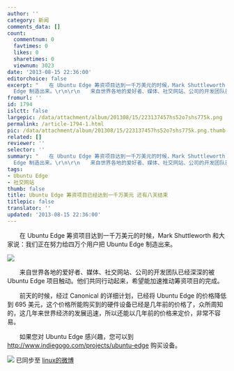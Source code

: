 ```yaml
---
author: ''
category: 新闻
comments_data: []
count:
  commentnum: 0
  favtimes: 0
  likes: 0
  sharetimes: 0
  viewnum: 3023
date: '2013-08-15 22:36:00'
editorchoice: false
excerpt: "　　在 Ubuntu Edge 筹资项目达到一千万美元的时候，Mark Shuttleworth 和大家说：我们正在努力给四万个用户把 Ubuntu
  Edge 制造出来。\r\n\r\n　　来自世界各地的爱好者、媒体、社交网站、公司的开发团队已经深深的被 Ubu ..."
fromurl: ''
id: 1794
islctt: false
largepic: /data/attachment/album/201308/15/223137457hs52o7shs775k.png
permalink: /article-1794-1.html
pic: /data/attachment/album/201308/15/223137457hs52o7shs775k.png.thumb.jpg
related: []
reviewer: ''
selector: ''
summary: "　　在 Ubuntu Edge 筹资项目达到一千万美元的时候，Mark Shuttleworth 和大家说：我们正在努力给四万个用户把 Ubuntu
  Edge 制造出来。\r\n\r\n　　来自世界各地的爱好者、媒体、社交网站、公司的开发团队已经深深的被 Ubu ..."
tags:
- Ubuntu Edge
- 社交网站
thumb: false
title: Ubuntu Edge 筹资项目已经达到一千万美元 还有八天结束
titlepic: false
translator: ''
updated: '2013-08-15 22:36:00'
---
```


　　在 Ubuntu Edge 筹资项目达到一千万美元的时候，Mark Shuttleworth 和大家说：我们正在努力给四万个用户把 Ubuntu Edge 制造出来。


![](/data/attachment/album/201308/15/223137457hs52o7shs775k.png)


　　来自世界各地的爱好者、媒体、社交网站、公司的开发团队已经深深的被 Ubuntu Edge 项目触动。他们共同行动起来，希望能加速推动筹资项目的完成。


　　前天的时候，经过 Canonical 的详细计划，已经将 Ubuntu Edge 的价格降低到 695 美元，这个价格所能购买到的硬件设备已经是几年前的价格了，众所周知的，这几年来世界经济的发展迅速，所以还能以几年前的价格来定价，非常不容易。


　　如果您对 Ubuntu Edge 感兴趣，您可以到 <http://www.indiegogo.com/projects/ubuntu-edge> 购买设备。


![](https://img.linux.net.cn/xwb/images/bgimg/icon_logo.png) 已同步至 [linux的微博](http://weibo.com/1772191555)